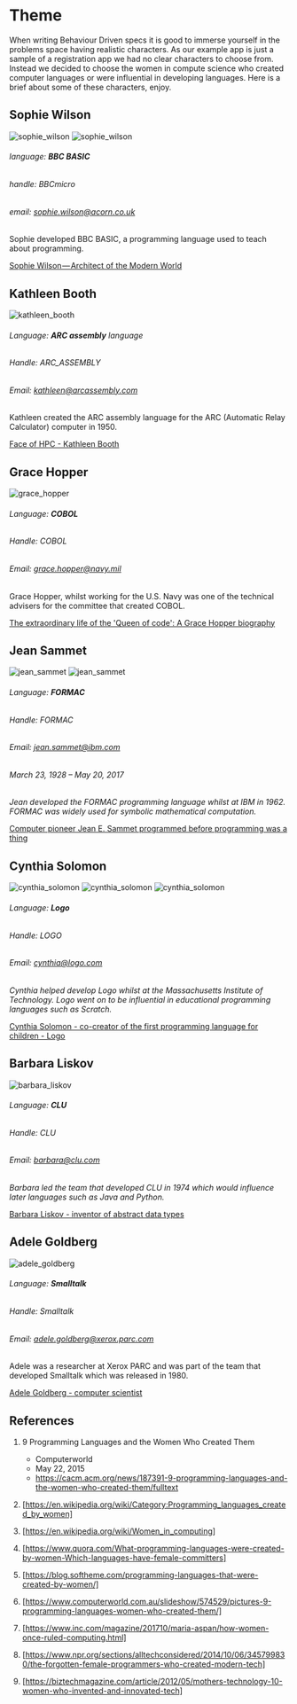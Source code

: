 # Theme

When writing Behaviour Driven specs it is good to immerse yourself in the problems space
having realistic characters. As our example app is just a sample of a registration app we
had no clear characters to choose from. Instead we decided to choose the women in compute
science who created computer languages or were influential in developing languages. Here
is a brief about some of these characters, enjoy.

## Sophie Wilson

![sophie_wilson](/public/sample_avatars/sophie_wilson.jpg)
![sophie_wilson](/public/sample_avatars/bbc_micro_80_80.png)

###### language: **BBC BASIC**
###### handle: BBCmicro
###### email: sophie.wilson@acorn.co.uk

Sophie developed BBC BASIC, a programming language used to teach about programming.

[Sophie Wilson — Architect of the Modern World](https://medium.com/a-computer-of-ones-own/sophie-wilson-architect-of-the-modern-world-5d538af7eac7)

## Kathleen Booth

![kathleen_booth](/public/sample_avatars/kathleen_booth.jpg)

###### Language: **ARC assembly** language
###### Handle: ARC_ASSEMBLY
###### Email: kathleen@arcassembly.com

Kathleen created the ARC assembly language for the ARC (Automatic Relay Calculator) computer
in 1950.

[Face of HPC - Kathleen Booth](https://www.hpc-diversity.ac.uk/faces-of-hpc/kathleen-booth)

## Grace Hopper

![grace_hopper](/public/sample_avatars/grace_hopper.jpg)

###### Language: **COBOL**
###### Handle: COBOL
###### Email: grace.hopper@navy.mil

Grace Hopper, whilst working for the U.S. Navy was one of the technical advisers for the
committee that created COBOL.

[The extraordinary life of the 'Queen of code': A Grace Hopper biography](https://interestingengineering.com/the-extraordinary-life-of-the-queen-of-code-a-grace-hopper-biography)

## Jean Sammet

![jean_sammet](/public/sample_avatars/jean_sammet.png)
![jean_sammet](/public/sample_avatars/jean_sammet_avatar.jpg)

###### Language: **FORMAC**
###### Handle: FORMAC
###### Email: jean.sammet@ibm.com
###### March 23, 1928 – May 20, 2017

_Jean developed the FORMAC programming language whilst at IBM in 1962. FORMAC was widely
used for symbolic mathematical computation._

[Computer pioneer Jean E. Sammet programmed before programming was a thing](https://thenewstack.io/inspiring-life-computing-pioneer-jean-e-sammet/)

## Cynthia Solomon

![cynthia_solomon](/public/sample_avatars/cynthia_solomon.jpg)
![cynthia_solomon](/public/sample_avatars/logo_spiral.jpg)
![cynthia_solomon](/public/sample_avatars/logo_terrapin.png)

###### Language: **Logo**
###### Handle: LOGO
###### Email: cynthia@logo.com

_Cynthia helped develop Logo whilst at the Massachusetts Institute of Technology. Logo
went on to be influential in educational programming languages such as Scratch._

[Cynthia Solomon - co-creator of the first programming language for children - Logo](https://blog.adafruit.com/2014/02/13/cynthia-solomon-co-creator-of-the-first-programming-language-for-children-logo/)

## Barbara Liskov

![barbara_liskov](/public/sample_avatars/barbara_liskov.jpg)

###### Language: **CLU**
###### Handle: CLU
###### Email: barbara@clu.com

_Barbara led the team that developed CLU in 1974 which would influence later languages
such as Java and Python._

[Barbara Liskov - inventor of abstract data types](https://medium.com/a-computer-of-ones-own/barbara-liskov-inventor-of-abstract-data-types-9f8908fdcf86)

## Adele Goldberg

![adele_goldberg](/public/sample_avatars/adele_goldberg.jpg)

###### Language: **Smalltalk**
###### Handle: Smalltalk
###### Email: adele.goldberg@xerox.parc.com

Adele was a researcher at Xerox PARC and was part of the team that developed Smalltalk
which was released in 1980.

[Adele Goldberg - computer scientist](<https://en.wikipedia.org/wiki/Adele_Goldberg_(computer_scientist)>)

## References

1. 9 Programming Languages and the Women Who Created Them

   - Computerworld
   - May 22, 2015
   - https://cacm.acm.org/news/187391-9-programming-languages-and-the-women-who-created-them/fulltext

1. [https://en.wikipedia.org/wiki/Category:Programming_languages_created_by_women]

1. [https://en.wikipedia.org/wiki/Women_in_computing]

1. [https://www.quora.com/What-programming-languages-were-created-by-women-Which-languages-have-female-committers]

1. [https://blog.softheme.com/programming-languages-that-were-created-by-women/]

1. [https://www.computerworld.com.au/slideshow/574529/pictures-9-programming-languages-women-who-created-them/]

1. [https://www.inc.com/magazine/201710/maria-aspan/how-women-once-ruled-computing.html]

1. [https://www.npr.org/sections/alltechconsidered/2014/10/06/345799830/the-forgotten-female-programmers-who-created-modern-tech]

1. [https://biztechmagazine.com/article/2012/05/mothers-technology-10-women-who-invented-and-innovated-tech]
